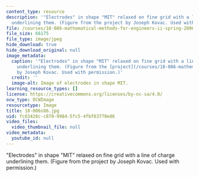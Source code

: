 ```yaml
---
content_type: resource
description: '"Electrodes" in shape "MIT" relaxed on fine grid with a line of charge
  underlining them. (Figure from the project by Joseph Kovac. Used with permission.)'
file: /courses/18-086-mathematical-methods-for-engineers-ii-spring-2006/fc63428cc87099845fc54fbf63770e86_18-086s06.jpg
file_size: 66175
file_type: image/jpeg
hide_download: true
hide_download_original: null
image_metadata:
  caption: '"Electrodes" in shape "MIT" relaxed on fine grid with a line of charge
    underlining them. (Figure from the [project](/courses/18-086-mathematical-methods-for-engineers-ii-spring-2006/pages/projects)
    by Joseph Kovac. Used with permission.)'
  credit: ''
  image-alt: Image of electrodes in shape MIT.
learning_resource_types: []
license: https://creativecommons.org/licenses/by-nc-sa/4.0/
ocw_type: OCWImage
resourcetype: Image
title: 18-086s06.jpg
uid: fc63428c-c870-9984-5fc5-4fbf63770e86
video_files:
  video_thumbnail_file: null
video_metadata:
  youtube_id: null
---
```

"Electrodes" in shape "MIT" relaxed on fine grid with a line of charge underlining them. (Figure from the project by Joseph Kovac. Used with permission.)